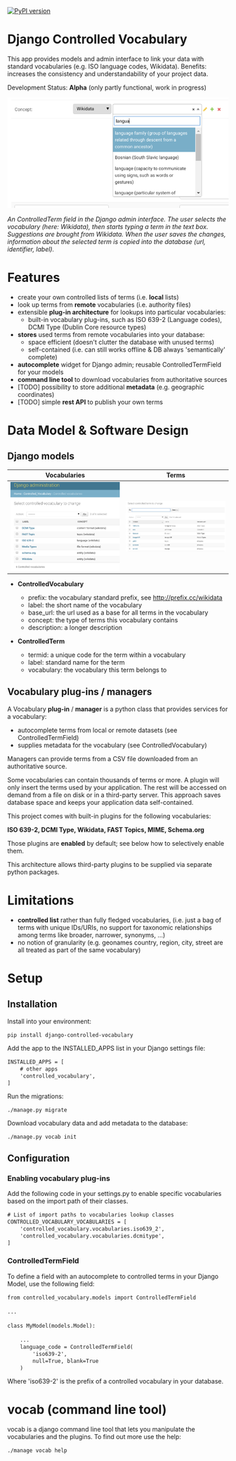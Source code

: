 [![PyPI version](https://badge.fury.io/py/django-controlled-vocabulary.svg)](https://badge.fury.io/py/django-controlled-vocabulary)

# Django Controlled Vocabulary

This app provides models and admin interface to link your data with standard vocabularies (e.g. ISO language codes, Wikidata). Benefits: increases the consistency and understandability of your project data.

Development Status: **Alpha** (only partly functional, work in progress)

<img src="docs/img/controlled-term-widget.png" />

_An ControlledTerm field in the Django admin interface. The user selects the vocabulary (here: Wikidata), then starts typing a term in the text box. Suggestions are brought from Wikidata. When the user saves the changes, information about the selected term is copied into the database (url, identifier, label)._

# Features

* create your own controlled lists of terms (i.e. **local** lists)
* look up terms from **remote** vocabularies (i.e. authority files)
* extensible **plug-in architecture** for lookups into particular vocabularies:
  * built-in vocabulary plug-ins, such as ISO 639-2 (Language codes), DCMI Type (Dublin Core resource types)
* **stores** used terms from remote vocabularies into your database:
  * space efficient (doesn't clutter the database with unused terms)
  * self-contained (i.e. can still works offline & DB always 'semantically' complete)
* **autocomplete** widget for Django admin; reusable ControlledTermField for your models
* **command line tool** to download vocabularies from authoritative sources
* [TODO] possibility to store additional **metadata** (e.g. geographic coordinates)
* [TODO] simple **rest API** to publish your own terms

# Data Model & Software Design

## Django models

| Vocabularies | Terms |
| ------------- | ------------- |
| <img src="docs/img/controlled-vocabulary-list.png" width="400" />  | <img src="docs/img/controlled-term-list.png" width="400" />  |

* **ControlledVocabulary**
  * prefix: the vocabulary standard prefix, see http://prefix.cc/wikidata
  * label: the short name of the vocabulary
  * base_url: the url used as a base for all terms in the vocabulary
  * concept: the type of terms this vocabulary contains
  * description: a longer description

* **ControlledTerm**
  * termid: a unique code for the term within a vocabulary
  * label: standard name for the term
  * vocabulary: the vocabulary this term belongs to

## Vocabulary plug-ins / managers

A Vocabulary **plug-in** / **manager** is a python class that provides services for a vocabulary:
* autocomplete terms from local or remote datasets (see ControlledTermField)
* supplies metadata for the vocabulary (see ControlledVocabulary)

Managers can provide terms from a CSV file downloaded from an authoritative source.

Some vocabularies can contain thousands of terms or more. A plugin will
only insert the terms used by your application. The rest will be accessed on
demand from a file on disk or in a third-party server. This approach saves
database space and keeps your application data self-contained.

This project comes with built-in plugins for the following vocabularies:

**ISO 639-2, DCMI Type, Wikidata, FAST Topics, MIME, Schema.org**

Those plugins are **enabled** by default; see below how to selectively enable them.

This architecture allows third-party plugins to be supplied via separate
python packages.

# Limitations
* **controlled list** rather than fully fledged vocabularies, (i.e. just a bag of terms with unique IDs/URIs, no support for taxonomic relationships among terms like broader, narrower, synonyms, ...)
* no notion of granularity (e.g. geonames country, region, city, street are all treated as part of the same vocabulary)

# Setup

## Installation

Install into your environment:

```
pip install django-controlled-vocabulary
```

Add the app to the INSTALLED_APPS list in your Django settings file:

```
INSTALLED_APPS = [
    # other apps
    'controlled_vocabulary',
]
```

Run the migrations:

```
./manage.py migrate
```

Download vocabulary data and add metadata to the database:

```
./manage.py vocab init
```

## Configuration

### Enabling vocabulary plug-ins

Add the following code in your settings.py to enable specific vocabularies based on the import path of their classes.

```
# List of import paths to vocabularies lookup classes
CONTROLLED_VOCABULARY_VOCABULARIES = [
    'controlled_vocabulary.vocabularies.iso639_2',
    'controlled_vocabulary.vocabularies.dcmitype',
]
```

### ControlledTermField

To define a field with an autocomplete to controlled terms in your Django Model, use the following field:

```
from controlled_vocabulary.models import ControlledTermField

...

class MyModel(models.Model):

    ...
    language_code = ControlledTermField(
        'iso639-2',
        null=True, blank=True
    )
```

Where 'iso639-2' is the prefix of a controlled vocabulary in your database.

# vocab (command line tool)

vocab is a django command line tool that lets you manipulate the vocabularies
and the plugins. To find out more use the help:

```
./manage vocab help
```

